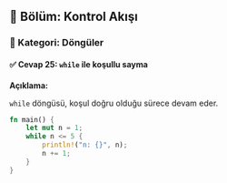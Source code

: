 ## 📘 Bölüm: Kontrol Akışı  
### 🔹 Kategori: Döngüler  
#### ✅ Cevap 25: `while` ile koşullu sayma

**Açıklama:**

`while` döngüsü, koşul doğru olduğu sürece devam eder.

```rust
fn main() {
    let mut n = 1;
    while n <= 5 {
        println!("n: {}", n);
        n += 1;
    }
}
```
